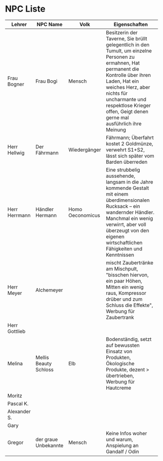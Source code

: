 # NPC Liste

| Lehrer        |   NPC Name   | Volk | Eigenschaften |
| ------------- | ------------ | ------------- | --- |
| Frau Bogner | Frau Bogi | Mensch | Besitzerin der Taverne, Sie brüllt gelegentlich in den Tumult, um einzelne Personen zu ermahnen, Hat permanent die Kontrolle über ihren Laden, Hat ein weiches Herz, aber nichts für uncharmante und respektlose Krieger offen, Geigt denen gerne mal ausführlich ihre Meinung  |
| Herr Hellwig  | Der Fährmann | Wiedergänger | Fährmann; Überfahrt kostet 2 Goldmünze, verwehrt S1+S2, lässt sich später vom Barden überreden |
| Herr Herrmann | Händler Hermann  | Homo Oeconomicus | Eine strubbelig aussehende, langsam in die Jahre kommende Gestalt mit einem überdimensionalen Rucksack – ein wandernder Händler. Manchmal ein wenig verwirrt, aber voll überzeugt von den eigenen wirtschaftlichen Fähigkeiten und Kenntnissen |
| Herr Meyer    | Alchemeyer |               | mischt Zaubertränke am Mischpult, "bisschen hiervon, ein paar Höhen, Mitten ein wenig raus, Kompressor drüber und zum Schluss die Effekte", Werbung für Zaubertrank     |
| Herr Gottlieb |      |          |     |
| Melina        | Mellis Beauty Schloss | Elb  | Bodenständig, setzt auf bewussten Einsatz von Produkten, Ökologische Produkte, dezent > übertrieben, Werbung für Hautcreme   |
| Moritz        |              |               |     |
| Pascal K.     |              |               |     |
| Alexander S.  |              |               |     |
| Gary          |              |               |     |
| Gregor        | der graue Unbekannte | Mensch | Keine Infos woher und warum, Anspielung an Gandalf / Odin |
